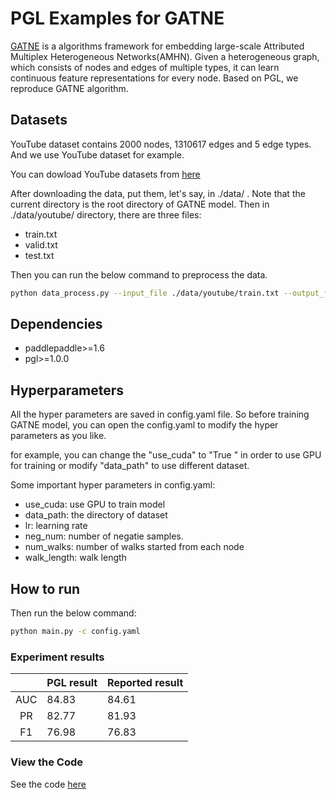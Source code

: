 # PGL Examples for GATNE
[GATNE](https://arxiv.org/pdf/1905.01669.pdf) is a algorithms framework for embedding large-scale Attributed Multiplex Heterogeneous Networks(AMHN). Given a heterogeneous graph, which consists of nodes and edges of multiple types, it can learn continuous feature representations for every node. Based on PGL, we reproduce GATNE algorithm. 

## Datasets
YouTube dataset contains 2000 nodes, 1310617 edges and 5 edge types. And we use YouTube dataset for example.

You can dowload YouTube datasets from [here](https://github.com/THUDM/GATNE/tree/master/data)

After downloading the data, put them, let's say, in ./data/ . Note that the current directory is the root directory of GATNE model. Then in ./data/youtube/ directory, there are three files:
* train.txt
* valid.txt
* test.txt

Then you can run the below command to preprocess the data.
```sh
python data_process.py --input_file ./data/youtube/train.txt --output_file ./data/youtube/nodes.txt
```

## Dependencies
- paddlepaddle>=1.6
- pgl>=1.0.0

## Hyperparameters
All the hyper parameters are saved in config.yaml file. So before training GATNE model, you can open the config.yaml to modify the hyper parameters as you like.

for example, you can change the \"use_cuda\" to \"True \" in order to use GPU for training or modify \"data_path\" to use different dataset.

Some important hyper parameters in config.yaml:
- use_cuda: use GPU to train model
- data_path: the directory of dataset
- lr: learning rate
- neg_num: number of negatie samples.
- num_walks: number of walks started from each node
- walk_length: walk length

## How to run
Then run the below command:
```sh
python main.py -c config.yaml
```

### Experiment results
|     | PGL result | Reported result |
|:---:|------------|-----------------|
| AUC | 84.83     | 84.61           |
| PR  | 82.77     | 81.93           |
| F1  | 76.98     | 76.83           |

### View the Code

See the code [here](gatne_examples_code.html)
